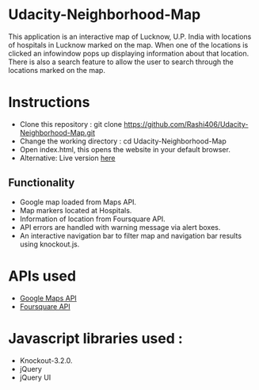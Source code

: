 # Udacity-Neighborhood-Map
This application is an interactive map of Lucknow, U.P. India with locations of hospitals in Lucknow marked on the map. When one of the locations is clicked an infowindow pops up displaying information about that location.
There is also a search feature to allow the user to search through the locations marked on the map.

# Instructions
* Clone this repository : git clone https://github.com/Rashi406/Udacity-Neighborhood-Map.git
* Change the working directory : cd Udacity-Neighborhood-Map
* Open index.html, this opens the website in your default browser.
* Alternative: Live version [here](https://rashi406.github.io/)

## Functionality
* Google map loaded from Maps API.
* Map markers located at Hospitals.
* Information of location from Foursquare API.
* API errors are handled with warning message via alert boxes.
* An interactive navigation bar to filter map and navigation bar results using knockout.js.

# APIs used
* [Google Maps API](https://developers.google.com/maps/)
* [Foursquare API](https://developer.foursquare.com/)

# Javascript libraries used :
* Knockout-3.2.0.
* jQuery
* jQuery UI
